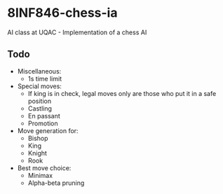 # 8INF846-chess-ia
AI class at UQAC - Implementation of a chess AI

## Todo
* Miscellaneous:
  * 1s time limit
* Special moves:
  * If king is in check, legal moves only are those who put it in a safe position 
  * Castling
  * En passant
  * Promotion
* Move generation for:
  * Bishop
  * King
  * Knight
  * Rook
* Best move choice:
  * Minimax
  * Alpha-beta pruning